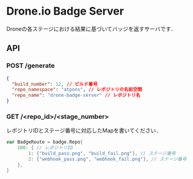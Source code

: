 Drone.io Badge Server
===

Droneの各ステージにおける結果に基づいてバッジを返すサーバです．

## API
### POST /generate
```json
{
  "build_number": 12, // ビルド番号
  "repo_namespace": "atpons", // レポジトリの名前空間
  "repo_name": "drone-badge-server" // レポジトリ名
}
```

### GET /<repo_id>/<stage_number>
レポジトリIDとステージ番号に対応したMapを書いてください．
```go
var BadgeRoute = badge.Repo{
	100: { // レポジトリID
		1: {"build_pass.png", "build_fail.png"}, // ステージ番号
		2: {"webhook_pass.png", "webhook_fail.png"}, // ステージ番号
	},
}
```